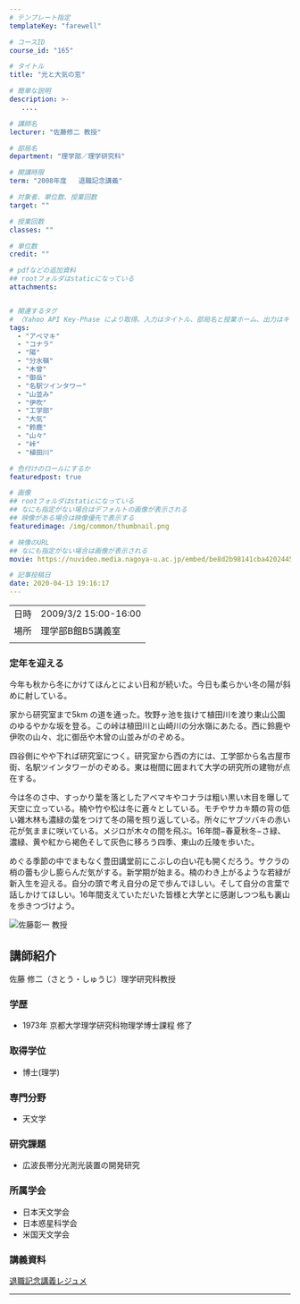 ```yaml
---
# テンプレート指定
templateKey: "farewell"

# コースID
course_id: "165"

# タイトル
title: "光と大気の窓"

# 簡単な説明
description: >-
   ....

# 講師名
lecturer: "佐藤修二 教授"

# 部局名
department: "理学部／理学研究科"

# 開講時限
term: "2008年度	退職記念講義"

# 対象者、単位数、授業回数
target: ""

# 授業回数
classes: ""

# 単位数
credit: ""

# pdfなどの追加資料
## rootフォルダはstaticになっている
attachments:


# 関連するタグ
# （Yahoo API Key-Phase により取得。入力はタイトル、部局名と授業ホーム、出力はキーフレーズ（tags））
tags:
  - "アベマキ"
  - "コナラ"
  - "陽"
  - "分水嶺"
  - "木曾"
  - "御岳"
  - "名駅ツインタワー"
  - "山並み"
  - "伊吹"
  - "工学部"
  - "大気"
  - "鈴鹿"
  - "山々"
  - "峠"
  - "植田川"

# 色付けのロールにするか
featuredpost: true

# 画像
## rootフォルダはstaticになっている
## なにも指定がない場合はデフォルトの画像が表示される
## 映像がある場合は映像優先で表示する
featuredimage: /img/common/thumbnail.png

# 映像のURL
## なにも指定がない場合は画像が表示される
movie: https://nuvideo.media.nagoya-u.ac.jp/embed/be8d2b98141cba4202445525f88bc6513054136f

# 記事投稿日
date: 2020-04-13 19:16:17
---
```


|   |   |
|---|---|
| 日時 | 2009/3/2  15:00-16:00 |
| 場所 | 理学部B館B5講義室 |
|   |   |


<!--
<p>
![光と大気の窓](https://ocw.nagoya-u.jp/files/165/kanban) </p>

<h3>
光と大気の窓
</h3>

<p>
佐藤修二 大学院理学研究科教授 退職記念講義
</p>

<h3>後輩へのメッセージ</h3>
<div>
{flvplay path="rtmp://ms011.media.nagoya-u.ac.jp/video/S0000661/FLASH-FLV/farewell_satou(syuuji).flv"}
</div>

-->

### 定年を迎える

今年も秋から冬にかけてほんとによい日和が続いた。今日も柔らかい冬の陽が斜めに射している。

家から研究室まで5km の道を通った。牧野ヶ池を抜けて植田川を渡り東山公園のゆるやかな坂を登る。この峠は植田川と山崎川の分水嶺にあたる。西に鈴鹿や伊吹の山々、北に御岳や木曾の山並みがのぞめる。

四谷側にやや下れば研究室につく。研究室から西の方には、工学部から名古屋市街、名駅ツインタワーがのぞめる。東は樹間に囲まれて大学の研究所の建物が点在する。

今は冬のさ中、すっかり葉を落としたアベマキやコナラは粗い黒い木目を曝して天空に立っている。楠や竹や松は冬に蒼々としている。モチやサカキ類の背の低い雑木林も濃緑の葉をつけて冬の陽を照り返している。所々にヤブツバキの赤い花が気ままに咲いている。メジロが木々の間を飛ぶ。16年間−春夏秋冬−さ緑、濃緑、黄や紅から褐色そして灰色に移ろう四季、東山の丘陵を歩いた。

めぐる季節の中でまもなく豊田講堂前にこぶしの白い花も開くだろう。サクラの梢の蕾も少し膨らんだ気がする。新学期が始まる。楠のわき上がるような若緑が新入生を迎える。自分の頭で考え自分の足で歩んでほしい。そして自分の言葉で話しかけてほしい。16年間支えていただいた皆様と大学とに感謝しつつ私も裏山を歩きつづけよう。


![佐藤彰一 教授](https://ocw.nagoya-u.jp/files/165/s_sayou(bun)_face.jpg) 
## 講師紹介

佐藤 修二（さとう・しゅうじ）理学研究科教授

### 学歴

* 1973年 京都大学理学研究科物理学博士課程 修了

### 取得学位

* 博士(理学)

### 専門分野

* 天文学

### 研究課題

* 広波長帯分光測光装置の開発研究

### 所属学会

* 日本天文学会
* 日本惑星科学会
* 米国天文学会


### 講義資料

[退職記念講義レジュメ](https://ocw.nagoya-u.jp/files/165/resume.pdf) 

-----